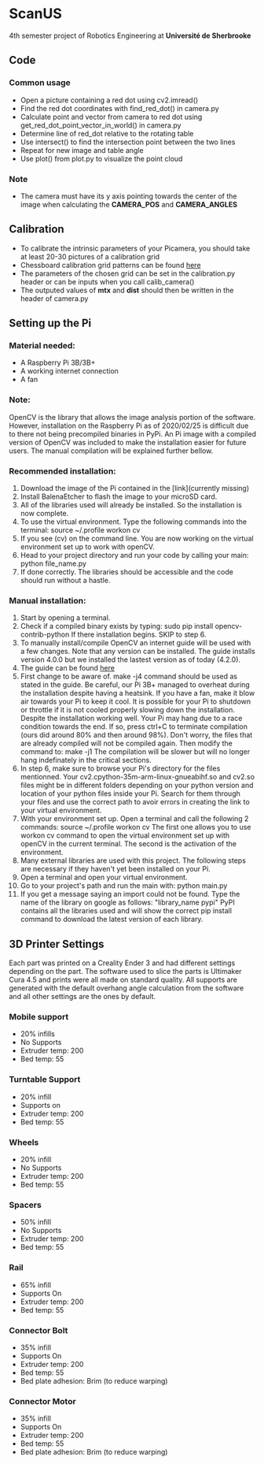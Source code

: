 # ScanUS
4th semester project of Robotics Engineering at **Université de Sherbrooke**

## Code
### Common usage
- Open a picture containing a red dot using cv2.imread()
- Find the red dot coordinates with find_red_dot() in camera.py
- Calculate point and vector from camera to red dot using get_red_dot_point_vector_in_world() in camera.py 
- Determine line of red_dot relative to the rotating table
- Use intersect() to find the intersection point between the two lines
- Repeat for new image and table angle
- Use plot() from plot.py to visualize the point cloud
### Note
- The camera must have its y axis pointing towards the center of the image when calculating the **CAMERA_POS** and **CAMERA_ANGLES** 
## Calibration
- To calibrate the intrinsic parameters of your Picamera, you should take at least 20-30 pictures of a calibration grid
- Chessboard calibration grid patterns can be found [here](https://markhedleyjones.com/projects/calibration-checkerboard-collection)
- The parameters of the chosen grid can be set in the calibration.py header or can be inputs when you call calib_camera()
- The outputed values of **mtx** and **dist** should then be written in the header of camera.py

## Setting up the Pi
### Material needed:
- A Raspberry Pi 3B/3B+
- A working internet connection
- A fan

### Note: 
OpenCV is the library that allows the image analysis portion of the software. 
However, installation on the Raspberry Pi as of 2020/02/25 is difficult due to there not being
precompiled binaries in PyPi. 
An Pi image with a compiled version of OpenCV was included to make the installation easier for future users. 
The manual compilation will be explained further bellow. 

### Recommended installation:
1. Download the image of the Pi contained in the [link](currently missing)
2. Install BalenaEtcher to flash the image to your microSD card.
3. All of the libraries used will already be installed. So the installation is now complete.
4. To use the virtual environment. Type the following commands into the terminal:
source ~/.profile
workon cv 
5. If you see (cv) on the command line. You are now working on the virtual environment set up to work with openCV. 
6. Head to your project directory and run your code by calling your main:
python file_name.py
7. If done correctly. The libraries should be accessible and the code should run without a hastle.

### Manual installation:
1. Start by opening a terminal.
2. Check if a compiled binary exists by typing:
sudo pip install opencv-contrib-python
If there installation begins. SKIP to step 6.
2. To manually install/compile OpenCV an internet guide will be used with a few changes. Note that any 
version can be installed. The guide installs version 4.0.0 but we installed the lastest version as of today (4.2.0).
3. The guide can be found [here](https://www.pyimagesearch.com/2018/09/26/install-opencv-4-on-your-raspberry-pi/?fbclid=IwAR2Ive8JRk1Rmsd-L2Q14sKA6e-RKXLADuGuhVXQ_LvJyMGnPrbBibMMPN0)
4. First change to be aware of. make -j4 command should be used as stated in the guide. Be careful, our Pi
3B+ managed to overheat during the installation despite having a heatsink. If you have a fan, make it blow air 
towards your Pi to keep it cool. It is possible for your Pi to shutdown or throttle if it is not cooled properly 
slowing down the installation. Despite the installation working well. Your Pi may hang due to a race condition 
towards the end. If so, press ctrl+C to terminate compilation (ours did around 80% and then around 98%). 
Don't worry, the files that are already compiled will not be compiled again. Then modify the command to: 
make -j1 
The compilation will be slower but will no longer hang indefinately in the critical sections. 
5. In step 6, make sure to browse your Pi's directory for the files mentionned. Your 
cv2.cpython-35m-arm-linux-gnueabihf.so and cv2.so files might be in different folders depending on your python
version and location of your python files inside your Pi. Search for them through your files and use the correct 
path to avoir errors in creating the link to your virtual environment.
6. With your environment set up. Open a terminal and call the following 2 commands:
source ~/.profile
workon cv
The first one allows you to use workon cv command to open the virtual environment set up with openCV in the current 
terminal. The second is the activation of the environment.
7. Many external libraries are used with this project. The following steps are necessary if they haven't yet been 
installed on your Pi. 
8. Open a terminal and open your virtual environment.
9. Go to your project's path and run the main with:
python main.py
10. If you get a message saying an import could not be found. Type the name of the library on google as follows:
"library_name pypi"
PyPI contains all the libraries used and will show the correct pip install command to download the latest version of
each library.

## 3D Printer Settings
  Each part was printed on a Creality Ender 3 and had different settings depending on the part.
  The software used to slice the parts is Ultimaker Cura 4.5 and prints were all made on standard quality.
  All supports are generated with the default overhang angle calculation from the software and all other settings
  are the ones by default.
  ### Mobile support
  - 20% infills
  - No Supports
  - Extruder temp: 200
  - Bed temp: 55
  ### Turntable Support
  - 20% infill
  - Supports on
  - Extruder temp: 200
  - Bed temp: 55
  ### Wheels
  - 20% infill
  - No Supports
  - Extruder temp: 200
  - Bed temp: 55
  ### Spacers
  - 50% infill
  - No Supports
  - Extruder temp: 200
  - Bed temp: 55
  ### Rail
  - 65% infill
  - Supports On
  - Extruder temp: 200
  - Bed temp: 55
  ### Connector Bolt
  - 35% infill
  - Supports On
  - Extruder temp: 200
  - Bed temp: 55
  - Bed plate adhesion: Brim (to reduce warping)
  ### Connector Motor
  - 35% infill
  - Supports On
  - Extruder temp: 200
  - Bed temp: 55
  - Bed plate adhesion: Brim (to reduce warping)
